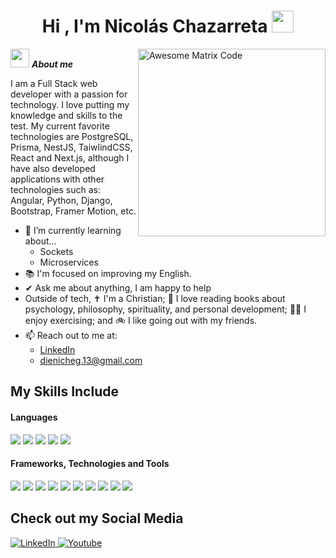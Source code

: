 <h1 align="center"><b>Hi , I'm Nicolás Chazarreta </b><img src="https://media.giphy.com/media/hvRJCLFzcasrR4ia7z/giphy.gif" width="35"></h1>
<!--  -->
<img align="right" width=300px alt="Awesome Matrix Code" src="https://github.com/MarikIshtar007/MarikIshtar007/blob/master/images/matrix.gif" />

<img src="https://media4.giphy.com/media/v1.Y2lkPTc5MGI3NjExcmMzMWlkdXlrNGZheXdkaXFzMWJ2cmRneWduZ3BwbmZoeW9hZHZ1cCZlcD12MV9pbnRlcm5hbF9naWZfYnlfaWQmY3Q9Zw/9TFBxN300KpCUI6sBD/giphy.gif" width="30px">&nbsp;***About me***

I am a Full Stack web developer with a passion for technology. I love putting my knowledge and skills to the test. My current favorite technologies are PostgreSQL, Prisma, NestJS, TaiwlindCSS, React and Next.js, although I have also developed applications with other technologies such as: Angular, Python, Django, Bootstrap, Framer Motion, etc.
- 🌱 I’m currently learning about...
  - Sockets
  - Microservices
- 📚 I'm focused on improving my English.
- ✔ Ask me about anything, I am happy to help<br>
- Outside of tech, ✝️ I'm a Christian; 📖 I love reading books about psychology, philosophy, spirituality, and personal development; 🏃‍♂️ I enjoy exercising; and 🚲 I like going out with my friends.
- 📫 Reach out to me at:
  - <a href="https://www.linkedin.com/in/nicolas-chazarreta01/">LinkedIn</a>
  - <a href="dienicheg.13@gmail.com">dienicheg.13@gmail.com</a>

## My Skills Include

<h4> Languages </h4>
<span> 
  <img src="https://img.shields.io/badge/HTML5-E34F26?style=for-the-badge&logo=html5&logoColor=white"> <!-- HTML -->
  <img src="https://img.shields.io/badge/CSS3-1572B6?style=for-the-badge&logo=css3&logoColor=white"> <!-- CSS -->
  <img src="https://img.shields.io/badge/JavaScript-F7DF1E?style=for-the-badge&logo=javascript&logoColor=black"> <!-- JAVASCRIPT -->
  <img src= "https://img.shields.io/badge/typescript-%23007ACC.svg?style=for-the-badge&logo=typescript&logoColor=white"> <!-- TYPESCRIPT -->
  <img src="https://img.shields.io/badge/python-3670A0?style=for-the-badge&logo=python&logoColor=ffdd54">  <!-- PYTHON -->
</span>
<h4> Frameworks, Technologies and Tools </h4>
<span>
  <img src= "https://img.shields.io/badge/github-%23121011.svg?style=for-the-badge&logo=github&logoColor=white"> <!-- GITHUB -->
  <img src= "https://img.shields.io/badge/docker-%230db7ed.svg?style=for-the-badge&logo=docker&logoColor=white"> <!-- DOCKER -->
  <img src= "https://img.shields.io/badge/node.js-6DA55F?style=for-the-badge&logo=node.js&logoColor=white"> <!-- NODEJS -->
  <img src= "https://img.shields.io/badge/nestjs-%23E0234E.svg?style=for-the-badge&logo=nestjs&logoColor=white"> <!-- NEST -->
  <img src= "https://img.shields.io/badge/MongoDB-%234ea94b.svg?style=for-the-badge&logo=mongodb&logoColor=white"> <!-- MONGODB -->
  <img src= "https://img.shields.io/badge/postgres-%23316192.svg?style=for-the-badge&logo=postgresql&logoColor=white"> <!-- POSTGRESQL --> 
  <img src= "https://img.shields.io/badge/Prisma-3982CE?style=for-the-badge&logo=Prisma&logoColor=white"> <!-- PRISMA -->
  <img src= "https://img.shields.io/badge/express.js-%23404d59.svg?style=for-the-badge&logo=express&logoColor=%2361DAFB"> <!-- EXPRESS -->
  <img src= "https://img.shields.io/badge/Next-black?style=for-the-badge&logo=next.js&logoColor=white"> <!-- NEXT -->
  <img src= "https://img.shields.io/badge/tailwindcss-%2338B2AC.svg?style=for-the-badge&logo=tailwind-css&logoColor=white"> <!-- TAILWIND -->
</span>

## Check out my Social Media

<a href="https://www.linkedin.com/in/nicolas-chazarreta01/">
  <img src="https://img.shields.io/badge/linkedin-%230077B5.svg?style=for-the-badge&logo=linkedin&logoColor=white" alt="LinkedIn">
</a>
<a href="https://www.youtube.com/@dienicheg/videos">
  <img src="https://img.shields.io/badge/YouTube-%23FF0000.svg?style=for-the-badge&logo=YouTube&logoColor=white" alt="Youtube">
</a>

<!-- github -->
<!--
**dienicheg/dienicheg** is a ✨ _special_ ✨ repository because its `README.md` (this file) appears on your GitHub profile.

Here are some ideas to get you started:

- 🔭 I’m currently working on ...
- 🌱 I’m currently learning ...
- 👯 I’m looking to collaborate on ...
- 🤔 I’m looking for help with ...
- 💬 Ask me about ...
- 📫 How to reach me: ...
- 😄 Pronouns: ...
- ⚡ Fun fact: ...
-->
